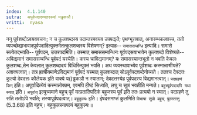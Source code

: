 ```yaml
---
index:  4.1.140
sutra:  अपूर्वपदादन्यतरस्यां यड्ढकञौ।
vritti:  nyasa
---
```


ननु पूर्वशब्दोऽवयववचनः; न च कुलशब्दस्य पदान्तरमवयव उपपद्यते; पृथग्भूत्तवात्, अनारम्भकत्वाच्च, ततो व्यपच्छेद्याभावादपूर्वपदादित्युक्तमेतत्कुलशब्दस्य विशेषणम्? इत्याह-- `समाससम्बन्धि` इत्यादि। समासे सत्येतद्भवति-- पूर्वपदम्, उत्तरपदमिति। तस्मात् समाससम्बन्धिनः पूर्वपद्सयाभावेन कुलशब्दो विशेष्यते-- अविद्यमानं समाससम्बन्धि पूर्वपदं यस्येति। कस्य चाविद्यमानम्? यः समासस्यान्तभूतो न भवति केवलः कुलशब्दः,तेन केवलात् कुलशब्दादयं विधिरित्युक्तं भवति। अथ व्यवस्थावाच्येव पूर्वशब्दः कस्मान्नाश्रीयते? अशक्यत्वात्। तत्र ह्राश्रीयमाणेऽविद्यमानं पूर्वपदं यस्मात् कुलशब्दात् सोऽपूर्वपदशब्देनोच्यते। ततश्च देवदत्तः कुल्यो देवदत्तः कौलेयक इति वाक्ये य()ड्ढकञौ न स्याताम्; देवदत्तस्येह पूर्वपदस्य विद्यमानत्वात्। `पदग्रहणं किम्` इति। अपूर्वादित्येवं कस्मान्नोक्तम्, एवमपि हीष्टं सिध्यति, लघु च सूत्रं भवतीति मन्यते। `बहुच्पूर्वपदादपि यथा स्यात्` इति। `अपूर्वात्` इत्युच्यमाने बहुच् पूर्वं यत्प्रतातिपदिकं बहुजस्य पूर्वं इति ततः प्रत्ययो न स्यात्। पदग्रहणे तु सति ततोऽपि भवति; तस्यापूर्वपदत्वात्। `बहुकुल्यः` इति। ईषदसमाप्तं कुलमिति `विभाषा सुपो बहुच् पुरस्तात्तु` (5.3.68) इति बहुच्। बहुकुलस्यापत्यं बहुकुल्यः॥
